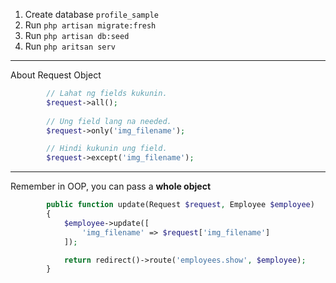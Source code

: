 1. Create database `profile_sample`  
2. Run ```php artisan migrate:fresh```  
3. Run ```php artisan db:seed```  
4. Run ```php aritsan serv``` 

---
About Request Object
```php
        // Lahat ng fields kukunin.
        $request->all();
        
        // Ung field lang na needed.
        $request->only('img_filename');

        // Hindi kukunin ung field.
        $request->except('img_filename');
```
---
Remember in OOP, you can pass a **whole object**  
```php
        public function update(Request $request, Employee $employee)
        {
            $employee->update([
                'img_filename' => $request['img_filename']
            ]);

            return redirect()->route('employees.show', $employee);
        }
```
